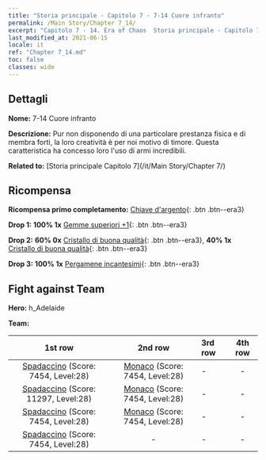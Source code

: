```yaml
---
title: "Storia principale - Capitolo 7 - 7-14 Cuore infranto"
permalink: /Main Story/Chapter 7_14/
excerpt: "Capitolo 7 - 14. Era of Chaos  Storia principale - Capitolo 7_14. 7-14 Cuore infranto"
last_modified_at: 2021-06-15
locale: it
ref: "Chapter 7_14.md"
toc: false
classes: wide
---
```


## Dettagli

 **Nome:** 7-14 Cuore infranto

 **Descrizione:** Pur non disponendo di una particolare prestanza fisica e di membra forti, la loro creatività è per noi motivo di timore. Questa caratteristica ha concesso loro l'uso di armi incredibili.

 **Related to:** [Storia principale Capitolo 7](/it/Main Story/Chapter 7/)

## Ricompensa

 **Ricompensa primo completamento:** [Chiave d'argento](/ItemsIT/con_693/){: .btn .btn--era3}

 **Drop 1:** **100% 1x** [Gemme superiori +1](/ItemsIT/mat_23/){: .btn .btn--era3}

 **Drop 2:** **60% 0x** [Cristallo di buona qualità](/ItemsIT/mat_17/){: .btn .btn--era3}, **40% 1x** [Cristallo di buona qualità](/ItemsIT/mat_17/){: .btn .btn--era3}

 **Drop 3:** **100% 1x** [Pergamene incantesimi](/ItemsIT/con_694/){: .btn .btn--era3}


## Fight against Team
 **Hero:** h_Adelaide

 **Team:**


  | 1st row | 2nd row | 3rd row | 4th row |
  |:----:|:----:|:----|:----:|
  | [Spadaccino](/it/units/Swordsman/) (Score: 7454, Level:28)  | [Monaco](/it/units/Monk/) (Score: 7454, Level:28)  | - | - |
  | [Spadaccino](/it/units/Swordsman/) (Score: 11297, Level:28)  | [Monaco](/it/units/Monk/) (Score: 7454, Level:28)  | - | - |
  | [Spadaccino](/it/units/Swordsman/) (Score: 7454, Level:28)  | [Monaco](/it/units/Monk/) (Score: 7454, Level:28)  | - | - |
  | [Spadaccino](/it/units/Swordsman/) (Score: 7454, Level:28)  | - | - | - |


